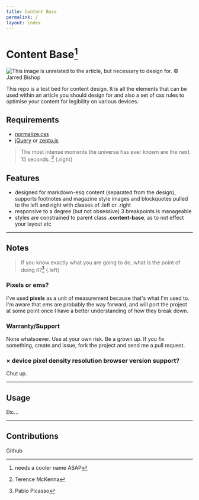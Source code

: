 ```yaml
---
title: Content Base
permalink: /
layout: index
---
```


# Content Base[^1]

![This image is unrelated to the article, but necessary to design for. © Jarred Bishop](http://farm8.staticflickr.com/7024/6774040597_370f5c5004_z.jpg)

This repo is a test bed for content design. It is all the elements that can be used within an article you should design for and also a set of css rules to optimise your content for legibility on various devices.

## Requirements

- [normalize.css](http://necolas.github.com/normalize.css/)
- [jQuery](http://jquery.com/) or [zepto.js](http://zeptojs.com/)

> The most intense moments the universe has ever known are the next 15 seconds. [^2]
{.right}

## Features

- designed for markdown-esq content (separated from the design), supports footnotes and magazine style images and blockquotes pulled to the left and right with classes of .left or .right
- responsive to a degree (but not obsessive) 3 breakpoints is manageable
- styles are constrained to parent class __.content-base__, as to not effect your layout etc

---

## Notes

> If you know exactly what you are going to do, what is the point of doing it?[^3]
{.left}

### Pixels or ems?

I've used __pixels__ as a unit of measurement because that's what I'm used to. I'm aware that _ems_ are probably the way forward, and will port the project at some point once I have a better understanding of how they break down.

### Warranty/Support

None whatsoever. Use at your own risk. Be a grown up. If you fix something, create and issue, fork the project and send me a pull request.

### &times; device pixel density resolution browser version support?

Chut up.

---

## Usage

Etc...

---

## Contributions

Github

[^1]: needs a cooler name ASAP
[^2]: Terence McKenna
[^3]: Pablo Picasso